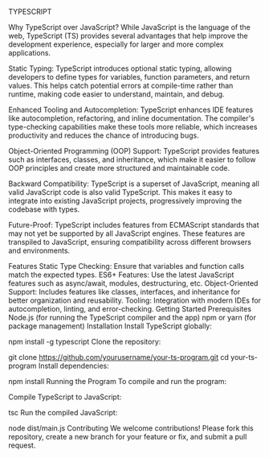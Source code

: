 TYPESCRIPT 

Why TypeScript over JavaScript?
While JavaScript is the language of the web, TypeScript (TS) provides several advantages that help improve the development experience, especially for larger and more complex applications.

Static Typing: TypeScript introduces optional static typing, allowing developers to define types for variables, function parameters, and return values. This helps catch potential errors at compile-time rather than runtime, making code easier to understand, maintain, and debug.

Enhanced Tooling and Autocompletion: TypeScript enhances IDE features like autocompletion, refactoring, and inline documentation. The compiler's type-checking capabilities make these tools more reliable, which increases productivity and reduces the chance of introducing bugs.

Object-Oriented Programming (OOP) Support: TypeScript provides features such as interfaces, classes, and inheritance, which make it easier to follow OOP principles and create more structured and maintainable code.

Backward Compatibility: TypeScript is a superset of JavaScript, meaning all valid JavaScript code is also valid TypeScript. This makes it easy to integrate into existing JavaScript projects, progressively improving the codebase with types.

Future-Proof: TypeScript includes features from ECMAScript standards that may not yet be supported by all JavaScript engines. These features are transpiled to JavaScript, ensuring compatibility across different browsers and environments.

Features
Static Type Checking: Ensure that variables and function calls match the expected types.
ES6+ Features: Use the latest JavaScript features such as async/await, modules, destructuring, etc.
Object-Oriented Support: Includes features like classes, interfaces, and inheritance for better organization and reusability.
Tooling: Integration with modern IDEs for autocompletion, linting, and error-checking.
Getting Started
Prerequisites
Node.js (for running the TypeScript compiler and the app)
npm or yarn (for package management)
Installation
Install TypeScript globally:


npm install -g typescript
Clone the repository:

git clone https://github.com/yourusername/your-ts-program.git
cd your-ts-program
Install dependencies:


npm install
Running the Program
To compile and run the program:

Compile TypeScript to JavaScript:

tsc
Run the compiled JavaScript:


node dist/main.js
Contributing
We welcome contributions! Please fork this repository, create a new branch for your feature or fix, and submit a pull request.
